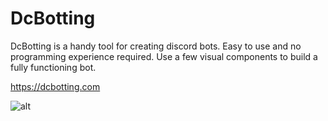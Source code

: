 # DcBotting

<p>DcBotting is a handy tool for creating discord bots. Easy to use and no programming experience required. Use a few visual components to build a fully functioning bot.</p>
<a href="https://dcbotting.com" target="_blank">https://dcbotting.com</a>
<p> </p>

![alt](https://i.imgur.com/ustmqSm.png)
